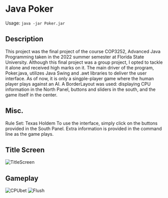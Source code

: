 
# Java Poker
Usage: `java -jar Poker.jar`

## Description
This project was the final project of the course COP3252, Advanced Java Programming taken in the 2022 summer semester at Florida State University. Although this final project was a group project, I opted to tackle it alone and received high marks on it. The main driver of the program, Poker.java, utilizes Java Swing and .awt libraries to deliver the user interface. As of now, it is only a singple-player game where the human player plays against an AI. A BorderLayout was used: displaying CPU information in the North Panel, buttons and sliders in the south, and the game itself in the center.

## Misc.
Rule Set: Texas Holdem
To use the interface, simply click on the buttons provided in the South Panel.
Extra information is provided in the command line as the game plays.

## Title Screen
![TitleScreen](https://user-images.githubusercontent.com/79293011/215891717-8e81839b-3663-4792-af4b-c9978729142c.png)

## Gameplay
![CPUbet](https://user-images.githubusercontent.com/79293011/215892648-2a58a2e2-6132-4896-8682-ab3dee6745c0.png)
![Flush](https://user-images.githubusercontent.com/79293011/215892439-c6628315-3e00-4353-8978-134c188c5ff6.png)
